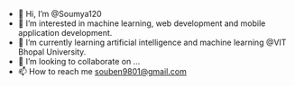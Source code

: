 - 👋 Hi, I’m @Soumya120
- 👀 I’m interested in machine learning, web development and mobile application development.
- 🌱 I’m currently learning artificial intelligence and machine learning @VIT Bhopal University. 
- 💞️ I’m looking to collaborate on ...
- 📫 How to reach me souben9801@gmail.com

<!---
Soumya120/Soumya120 is a ✨ special ✨ repository because its `README.md` (this file) appears on your GitHub profile.
You can click the Preview link to take a look at your changes.
--->
